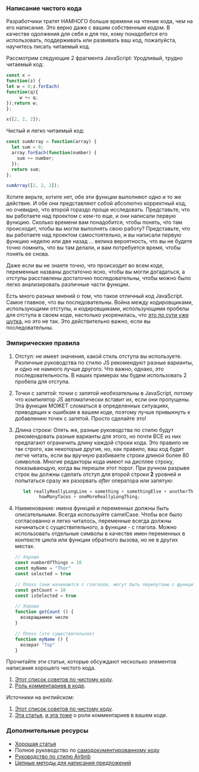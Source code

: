### Написание чистого кода

Разработчики тратят НАМНОГО больше времени на чтение кода, чем на его написание. Это верно даже с вашим собственным кодом. В качестве одолжения для себя и для тех, кому понадобится его использовать, поддерживать или развивать ваш код, пожалуйста, научитесь писать читаемый код.

Рассмотрим следующие 2 фрагмента JavaScript:
Уродливый, трудно читаемый код:

~~~ Javascript
const x =
function(z) {
let w = 0;z.forEach(
function(q){
     w += q;
});return w;
};

x([2, 2, 2]);
~~~

Чистый и легко читаемый код:

~~~ Javascript
const sumArray = function(array) {
  let sum = 0;
  array.forEach(function(number) {
    sum += number;
  });
  return sum;
};

sumArray([2, 2, 2]);
~~~

Хотите верьте, хотите нет, обе эти функции выполняют одно и то же действие. И обе они представляют собой абсолютно корректный код, но очевидно, что второй гораздо проще исследовать. Представьте, что вы работаете над проектом с кем-то еще, и они написали первую функцию. Сколько времени вам понадобится, чтобы понять, что там происходит, чтобы вы могли выполнять свою работу? Представьте, что вы работаете над проектом самостоятельно, и вы написали первую функцию неделю или две назад ... велика вероятность, что вы не будете точно помнить, что вы там делали, и вам потребуется время, чтобы понять ее снова.

Даже если вы не знаете точно, что происходит во всем коде, переменные названы достаточно ясно, чтобы вы могли догадаться, а отступы расставлены достаточно последовательны, чтобы можно было легко анализировать различные части функции.

Есть много разных мнений о том, что такое отличный код JavaScript. Самое главное, что вы последовательны. Война между кодировщиками, использующими отступы, и кодировщиками, использующими пробелы для отступа в своем коде, настолько укоренилась, что [это по сути уже шутка](https://www.youtube.com/watch?v=SsoOG6ZeyUI), но это не так. Это действительно важно, если вы последовательны.

### Эмпирические правила

1. Отступ: не имеет значения, какой стиль отступа вы используете. Различные руководства по стилю JS рекомендуют разные варианты, и одно не намного лучше другого. Что важно, однако, это последовательность. В наших примерах мы будем использовать 2 пробела для отступа.

2. Точки с запятой: точки с запятой необязательны в JavaScript, потому что компилятор JS автоматически вставит их, если они пропущены. Эта функция МОЖЕТ сломаться в определенных ситуациях, приводящих к ошибкам в вашем коде, поэтому лучше привыкнуть к добавлению точек с запятой. Просто сделайте это!

3. Длина строки: Опять же, разные руководства по стилю будут рекомендовать разные варианты для этого, но почти ВСЕ из них предлагают ограничить длину каждой строки кода. Это правило не так строго, как некоторые другие, но, как правило, ваш код будет легче читать, если вы вручную разбиваете строки длиной более 80 символов. Многие редакторы кода имеют на дисплее строку, показывающую, когда вы перешли этот порог. При ручном разрыве строк вы должны сделать отступ для второй строки __2__ уровней и попытаться сразу же разорвать _after_ оператора или запятую:

   ~~~ Javascript
      let reallyReallyLongLine = something + somethingElse + anotherThing +
      		howManyTacos + oneMoreReallyLongThing;
   ~~~

   

4. Наименование: имена функций и переменных должны быть описательными. Всегда используйте camelCase. Чтобы все было согласованно и легко читалось, переменные всегда должны начинаться с существительного, а функции - с глагола. Можно использовать отдельные символы в качестве имен переменных в контексте цикла или функции обратного вызова, но не в других местах.

   ~~~ Javascript
   // Хорошо
   const numberOfThings = 10
   const myName = "Thor"
   const selected = true

   // Плохо (они начинаются с глаголов, могут быть перепутаны с функциями)
   const getCount = 10
   const isSelected = true

   // Хорошо
   function getCount () {
     возвращаемое число
   }

   // Плохо (это существительное)
   function myName () {
     возврат "Тор"
   }
   ~~~

Прочитайте эти статьи, которые обсуждают несколько элементов написания хорошего чистого кода.

1. [Этот список советов по чистому коду](https://habr.com/ru/post/319472/).
1. [Роль комментариев в коде](https://tproger.ru/articles/comments-in-code/).


Источники на английском:
1. [Этот список советов по чистому коду](https://onextrapixel.com/10-principles-for-keeping-your-programming-code-clean/).
2. [Эта статья](https://blog.codinghorror.com/coding-without-comments/), [и эта тоже](https://blog.codinghorror.com/code-tells-you-how-comments-tell-you-why/) о роли комментариев в вашем коде.

### Дополнительные ресурсы

* [Хорошая статья](https://www.martinfowler.com/bliki/CodeAsDocumentation.html)
* Полное руководство по [самодокументированному коду](http://wiki.c2.com/?SelfDocumentingCode)
* [Руководство по стилю Airbnb](https://github.com/airbnb/javascript)
* [Цепные методы для написания предложений](http://javascriptissexy.com/beautiful-javascript-easily-create-chainable-cascading-methods-for-expressiveness/)
